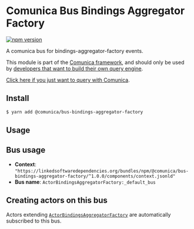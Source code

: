 # Comunica Bus Bindings Aggregator Factory

[![npm version](https://badge.fury.io/js/%40comunica%2Fbus-expression-evaluator-aggregate.svg)](https://www.npmjs.com/package/@comunica/bus-expression-evaluator-aggregate)

A comunica bus for bindings-aggregator-factory events.

This module is part of the [Comunica framework](https://github.com/comunica/comunica),
and should only be used by [developers that want to build their own query engine](https://comunica.dev/docs/modify/).

[Click here if you just want to query with Comunica](https://comunica.dev/docs/query/).

## Install

```bash
$ yarn add @comunica/bus-bindings-aggregator-factory
```

## Usage

## Bus usage

* **Context**: `"https://linkedsoftwaredependencies.org/bundles/npm/@comunica/bus-bindings-aggregator-factory/^1.0.0/components/context.jsonld"`
* **Bus name**: `ActorBindingsAggregatorFactory:_default_bus`

## Creating actors on this bus

Actors extending [`ActorBindingsAggregatorFactory`](TODO:jsdoc_url) are automatically subscribed to this bus.
